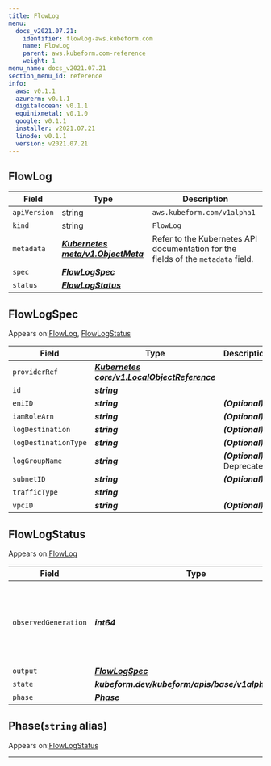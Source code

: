 ```yaml
---
title: FlowLog
menu:
  docs_v2021.07.21:
    identifier: flowlog-aws.kubeform.com
    name: FlowLog
    parent: aws.kubeform.com-reference
    weight: 1
menu_name: docs_v2021.07.21
section_menu_id: reference
info:
  aws: v0.1.1
  azurerm: v0.1.1
  digitalocean: v0.1.1
  equinixmetal: v0.1.0
  google: v0.1.1
  installer: v2021.07.21
  linode: v0.1.1
  version: v2021.07.21
---
```


## FlowLog
| Field | Type | Description |
| ------ | ----- | ----------- |
| `apiVersion` | string | `aws.kubeform.com/v1alpha1` |
|    `kind` | string | `FlowLog` |
| `metadata` | ***[Kubernetes meta/v1.ObjectMeta](https://v1-18.docs.kubernetes.io/docs/reference/generated/kubernetes-api/v1.18/#objectmeta-v1-meta)***|Refer to the Kubernetes API documentation for the fields of the `metadata` field.|
| `spec` | ***[FlowLogSpec](#flowlogspec)***||
| `status` | ***[FlowLogStatus](#flowlogstatus)***||
## FlowLogSpec

Appears on:[FlowLog](#flowlog), [FlowLogStatus](#flowlogstatus)

| Field | Type | Description |
| ------ | ----- | ----------- |
| `providerRef` | ***[Kubernetes core/v1.LocalObjectReference](https://v1-18.docs.kubernetes.io/docs/reference/generated/kubernetes-api/v1.18/#localobjectreference-v1-core)***||
| `id` | ***string***||
| `eniID` | ***string***| ***(Optional)*** |
| `iamRoleArn` | ***string***| ***(Optional)*** |
| `logDestination` | ***string***| ***(Optional)*** |
| `logDestinationType` | ***string***| ***(Optional)*** |
| `logGroupName` | ***string***| ***(Optional)*** Deprecated|
| `subnetID` | ***string***| ***(Optional)*** |
| `trafficType` | ***string***||
| `vpcID` | ***string***| ***(Optional)*** |
## FlowLogStatus

Appears on:[FlowLog](#flowlog)

| Field | Type | Description |
| ------ | ----- | ----------- |
| `observedGeneration` | ***int64***| ***(Optional)*** Resource generation, which is updated on mutation by the API Server.|
| `output` | ***[FlowLogSpec](#flowlogspec)***| ***(Optional)*** |
| `state` | ***kubeform.dev/kubeform/apis/base/v1alpha1.State***| ***(Optional)*** |
| `phase` | ***[Phase](#phase)***| ***(Optional)*** |
## Phase(`string` alias)

Appears on:[FlowLogStatus](#flowlogstatus)

---
